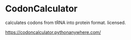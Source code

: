 # CodonCalculator
calculates codons from tRNA into protein format. licensed.

https://codoncalculator.pythonanywhere.com/
